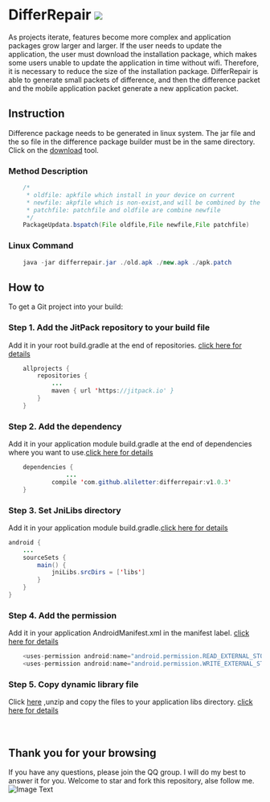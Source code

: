 # DifferRepair  [![](https://jitpack.io/v/aliletter/differrepair.svg)](https://jitpack.io/#aliletter/differrepair)
As projects iterate, features become more complex and application packages grow larger and larger. If the user needs to update the application, the user must download the installation package, which makes some users unable to update the application in time without wifi. Therefore, it is necessary to reduce the size of the installation package. DifferRepair is able to generate small packets of difference, and then the difference packet and the mobile application packet generate a new application packet.
## Instruction
Difference package needs to be generated in linux system. The jar file and the so file in the difference package builder must be in the same directory. Click on the [download](https://github.com/aliletter/DifferRepair/blob/master/differrepair_tools.7z) tool.
### Method Description 
```Java
    /*
     * oldfile: apkfile which install in your device on current
     * newfile: akpfile which is non-exist,and will be combined by the method
     * patchfile: patchfile and oldfile are combine newfile
     */
    PackageUpdata.bspatch(File oldfile,File newfile,File patchfile)
```

### Linux Command 
```Java
	java -jar differrepair.jar ./old.apk ./new.apk ./apk.patch
```
## How to
To get a Git project into your build:
### Step 1. Add the JitPack repository to your build file
Add it in your root build.gradle at the end of repositories.   [click here for details](https://github.com/aliletter/CarouselBanner/blob/master/root_build.gradle.png)
```Java
	allprojects {
		repositories {
			...
			maven { url 'https://jitpack.io' }
		}
	}
```
### Step 2. Add the dependency
Add it in your application module build.gradle at the end of dependencies where you want to use.[click here for details](https://github.com/aliletter/CarouselBanner/blob/master/application_build.gradle.png)
```Java
	dependencies {
                ...
	        compile 'com.github.aliletter:differrepair:v1.0.3'
	}
```
### Step 3. Set JniLibs directory
Add it in your application module build.gradle.[click here for details](https://github.com/aliletter/gifengine/blob/master/jnilibs.png)
```Java
android {
    ...
    sourceSets {
        main() {
            jniLibs.srcDirs = ['libs']
        }
    }
}

```
### Step 4. Add the permission
Add it in your application AndroidManifest.xml in the manifest label.   [click here for details](https://github.com/aliletter/OnHttp/blob/master/androimanifest.png)
```Java
    <uses-permission android:name="android.permission.READ_EXTERNAL_STORAGE" />
    <uses-permission android:name="android.permission.WRITE_EXTERNAL_STORAGE" />
```
### Step 5. Copy dynamic library file
Click [here](https://raw.githubusercontent.com/aliletter/DifferRepair/master/libs.7z) ,unzip and copy the files to your application libs directory.
[click here for details](https://github.com/aliletter/gifengine/blob/master/libs.png)
<br><br><br>
## Thank you for your browsing
If you have any questions, please join the QQ group. I will do my best to answer it for you. Welcome to star and fork this repository, alse follow me.
<br>
![Image Text](https://github.com/aliletter/CarouselBanner/blob/master/qq_group.png)
